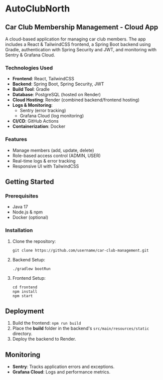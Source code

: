 # AutoClubNorth
## Car Club Membership Management - Cloud App

A cloud-based application for managing car club members. The app includes a React & TailwindCSS frontend, a Spring Boot backend using Gradle, authentication with Spring Security and JWT, and monitoring with Sentry & Grafana Cloud.

### Technologies Used
- **Frontend**: React, TailwindCSS
- **Backend**: Spring Boot, Spring Security, JWT
- **Build Tool**: Gradle
- **Database**: PostgreSQL (hosted on Render)
- **Cloud Hosting**: Render (combined backend/frontend hosting)
- **Logs & Monitoring**: 
  - Sentry (error tracking)
  - Grafana Cloud (log monitoring)
- **CI/CD**: GitHub Actions
- **Containerization**: Docker

### Features
- Manage members (add, update, delete)
- Role-based access control (ADMIN, USER)
- Real-time logs & error tracking
- Responsive UI with TailwindCSS

## Getting Started
### Prerequisites
- Java 17
- Node.js & npm
- Docker (optional)

### Installation
1. Clone the repository:
   ```
   git clone https://github.com/username/car-club-management.git
   ```
2. Backend Setup:
   ```
   ./gradlew bootRun
   ```
3. Frontend Setup:
   ```
   cd frontend
   npm install
   npm start
   ```

## Deployment
1. Build the frontend:
```npm run build```
2. Place the **build** folder in the backend's `src/main/resources/static` directory.
3. Deploy the backend to Render.

## Monitoring
- **Sentry**: Tracks application errors and exceptions.
- **Grafana Cloud**: Logs and performance metrics.
